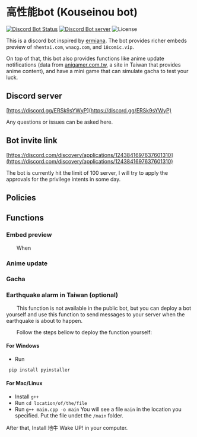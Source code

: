 # 高性能bot (Kouseinou bot)
[![Discord Bot Status](https://img.shields.io/badge/高性能bot-✓%20BOT-%235865F2?style=flat-square&logo=Discord&logoColor=FFFFFF)](https://discord.com/discovery/applications/1243841697637601310)
[![Discord Bot server](https://img.shields.io/discord/1263477574785564703?label=support%20server&style=flat-square&logo=Discord&logoColor=FFFFFF)](https://discord.gg/ERSk9sYWyP)
![License](https://img.shields.io/badge/License-MIT-orange?style=flat-square&logo=License&logoColor=FFFFFF)

This is a discord bot inspired by [ermiana](https://github.com/canaria3406/ermiana).
The bot provides richer embeds preview of `nhentai.com`, `wnacg.com`, and `18comic.vip`. 

On top of that, this bot also provides functions like anime update notifications (data from [anigamer.com.tw](https://ani.gamer.com.tw), a site in Taiwan that provides anime content), and have a mini game that can simulate gacha to test your luck.

## Discord server
[https://discord.gg/ERSk9sYWyP](https://discord.gg/ERSk9sYWyP)

Any questions or issues can be asked here.

## Bot invite link
[https://discord.com/discovery/applications/1243841697637601310](https://discord.com/discovery/applications/1243841697637601310)

The bot is currently hit the limit of 100 server, I will try to apply the approvals for the privilege intents in some day.

## Policies

## Functions
### Embed preview
&emsp;&emsp;When
### Anime update
### Gacha

### Earthquake alarm in Taiwan (optional)
&emsp;&emsp;This function is not available in the public bot, but you can deploy a bot yourself and use this function to send messages to your server when the earthquake is about to happen.

&emsp;&emsp;Follow the steps bellow to deploy the function yourself:
#### For Windows
 - Run 
 ```cmd
  pip install pyinstaller
 ```
#### For Mac/Linux
 - Install `g++`
 - Run `cd location/of/the/file`
 - Run `g++ main.cpp -o main`
 You will see a file `main` in the location you specified. Put the file undet the `/main` folder.

 After that, Install 地牛 Wake UP! in your computer.